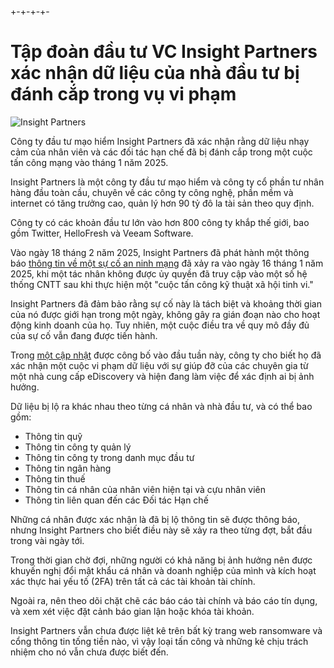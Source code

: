 +-+-+-+-
# Tập đoàn đầu tư VC Insight Partners xác nhận dữ liệu của nhà đầu tư bị đánh cắp trong vụ vi phạm

![Insight Partners](https://www.bleepstatic.com/content/hl-images/2025/05/08/insight-partners-header.png)

Công ty đầu tư mạo hiểm Insight Partners đã xác nhận rằng dữ liệu nhạy cảm của nhân viên và các đối tác hạn chế đã bị đánh cắp trong một cuộc tấn công mạng vào tháng 1 năm 2025.

Insight Partners là một công ty đầu tư mạo hiểm và công ty cổ phần tư nhân hàng đầu toàn cầu, chuyên về các công ty công nghệ, phần mềm và internet có tăng trưởng cao, quản lý hơn 90 tỷ đô la tài sản theo quy định.

Công ty có các khoản đầu tư lớn vào hơn 800 công ty khắp thế giới, bao gồm Twitter, HelloFresh và Veeam Software.

Vào ngày 18 tháng 2 năm 2025, Insight Partners đã phát hành một thông báo [thông tin về một sự cố an ninh mạng](https://www.bleepingcomputer.com/news/security/venture-capital-giant-insight-partners-hit-by-cyberattack/) đã xảy ra vào ngày 16 tháng 1 năm 2025, khi một tác nhân không được ủy quyền đã truy cập vào một số hệ thống CNTT sau khi thực hiện một "cuộc tấn công kỹ thuật xã hội tinh vi."

Insight Partners đã đảm bảo rằng sự cố này là tách biệt và khoảng thời gian của nó được giới hạn trong một ngày, không gây ra gián đoạn nào cho hoạt động kinh doanh của họ. Tuy nhiên, một cuộc điều tra về quy mô đầy đủ của sự cố vẫn đang được tiến hành.

Trong [một cập nhật](https://www.insightpartners.com/ideas/statement-from-insight-partners-on-cyber-incident/) được công bố vào đầu tuần này, công ty cho biết họ đã xác nhận một cuộc vi phạm dữ liệu với sự giúp đỡ của các chuyên gia từ một nhà cung cấp eDiscovery và hiện đang làm việc để xác định ai bị ảnh hưởng.

Dữ liệu bị lộ ra khác nhau theo từng cá nhân và nhà đầu tư, và có thể bao gồm:

* Thông tin quỹ
* Thông tin công ty quản lý
* Thông tin công ty trong danh mục đầu tư
* Thông tin ngân hàng
* Thông tin thuế
* Thông tin cá nhân của nhân viên hiện tại và cựu nhân viên
* Thông tin liên quan đến các Đối tác Hạn chế

Những cá nhân được xác nhận là đã bị lộ thông tin sẽ được thông báo, nhưng Insight Partners cho biết điều này sẽ xảy ra theo từng đợt, bắt đầu trong vài ngày tới.

Trong thời gian chờ đợi, những người có khả năng bị ảnh hưởng nên được khuyến nghị đổi mật khẩu cá nhân và doanh nghiệp của mình và kích hoạt xác thực hai yếu tố (2FA) trên tất cả các tài khoản tài chính.

Ngoài ra, nên theo dõi chặt chẽ các báo cáo tài chính và báo cáo tín dụng, và xem xét việc đặt cảnh báo gian lận hoặc khóa tài khoản.

Insight Partners vẫn chưa được liệt kê trên bất kỳ trang web ransomware và cổng thông tin tống tiền nào, vì vậy loại tấn công và những kẻ chịu trách nhiệm cho nó vẫn chưa được biết đến.